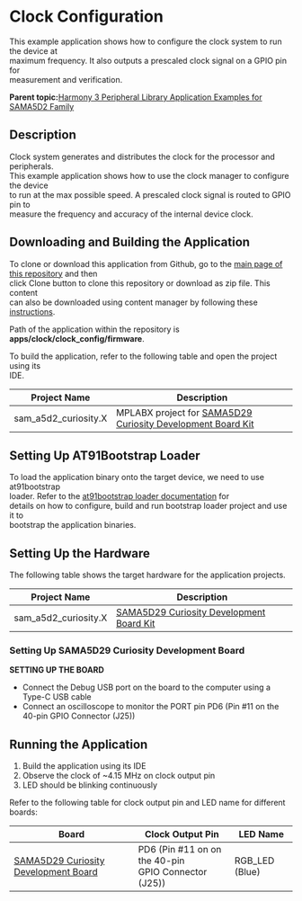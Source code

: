# Clock Configuration

This example application shows how to configure the clock system to run the device at<br /> maximum frequency. It also outputs a prescaled clock signal on a GPIO pin for<br /> measurement and verification.

**Parent topic:**[Harmony 3 Peripheral Library Application Examples for SAMA5D2 Family](GUID-3730E5D6-911C-4BCA-9955-26D7EB66B585.md)

## Description

Clock system generates and distributes the clock for the processor and peripherals.<br /> This example application shows how to use the clock manager to configure the device<br /> to run at the max possible speed. A prescaled clock signal is routed to GPIO pin to<br /> measure the frequency and accuracy of the internal device clock.

## Downloading and Building the Application

To clone or download this application from Github, go to the [main page of this repository](https://github.com/Microchip-MPLAB-Harmony/csp_apps_sam_a5d2) and then<br /> click Clone button to clone this repository or download as zip file. This content<br /> can also be downloaded using content manager by following these [instructions](https://github.com/Microchip-MPLAB-Harmony/contentmanager/wiki).

Path of the application within the repository is<br /> **apps/clock/clock\_config/firmware**.

To build the application, refer to the following table and open the project using its<br /> IDE.

|Project Name|Description|
|------------|-----------|
|sam\_a5d2\_curiosity.X|MPLABX project for [SAMA5D29 Curiosity Development Board Kit](https://www.microchip.com/en-us/development-tool/EV07R15A)|

## Setting Up AT91Bootstrap Loader

To load the application binary onto the target device, we need to use at91bootstrap<br /> loader. Refer to the [at91bootstrap loader documentation](GUID-DA6B998E-C5DD-4566-BB08-7DC124553FBF.md) for<br /> details on how to configure, build and run bootstrap loader project and use it to<br /> bootstrap the application binaries.

## Setting Up the Hardware

The following table shows the target hardware for the application projects.

|Project Name|Description|
|------------|-----------|
|sam\_a5d2\_curiosity.X|[SAMA5D29 Curiosity Development Board Kit](https://www.microchip.com/en-us/development-tool/EV07R15A)|

### Setting Up SAMA5D29 Curiosity Development Board

**SETTING UP THE BOARD**

-   Connect the Debug USB port on the board to the computer using a Type-C USB cable
-   Connect an oscilloscope to monitor the PORT pin PD6 \(Pin \#11 on the 40-pin GPIO Connector \(J25\)\)

## Running the Application

1.  Build the application using its IDE
2.  Observe the clock of ~4.15 MHz on clock output pin
3.  LED should be blinking continuously

Refer to the following table for clock output pin and LED name for different<br /> boards:

|Board|Clock Output Pin|LED Name|
|-----|----------------|--------|
|[SAMA5D29 Curiosity Development Board](https://www.microchip.com/en-us/development-tool/EV07R15A)|PD6 \(Pin \#11 on on the 40-pin<br /> GPIO Connector \(J25\)\)|RGB\_LED \(Blue\)|

